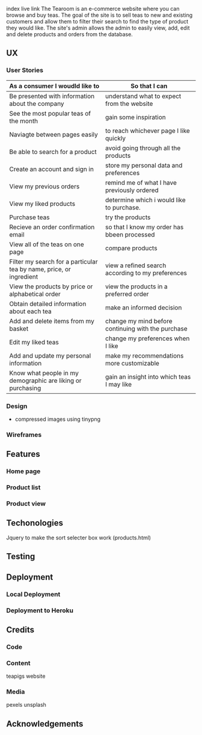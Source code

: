 index
live link
The Tearoom is an e-commerce website where you can browse and buy teas. The goal of the site is to sell teas to new and existing customers and allow them to filter their search to find the type of product they would like. The site's admin allows the admin to easily view, add, edit and delete products and orders from the database.
## UX
### User Stories
|As a consumer I woudld like to                                        |So that I can                                       |
|----------------------------------------------------------------------|----------------------------------------------------|
|Be presented with information about the company                       | understand what to expect from the website         |
|See the most popular teas of the month                                | gain some inspiration                              |
|Naviagte between pages easily                                         | to reach whichever page I like quickly             |
|Be able to search for a product                                       | avoid going through all the products               |
|Create an account and sign in                                         | store my personal data and preferences             |
|View my previous orders                                               | remind me of what I have previously ordered        |
|View my liked products                                                | determine which i would like to purchase.          |
|Purchase teas                                                         | try the products                                   |
|Recieve an order confirmation email                                   | so that I know my order has bbeen processed        | 
|View all of the teas on one page                                      | compare products                                   |
|Filter my search for a particular tea by name, price, or ingredient   | view a refined search according to my preferences  |
|View the products by price or alphabetical order                      | view the products in a preferred order             |
|Obtain detailed information about each tea                            | make an informed decision                          |
|Add and delete items from my basket                                   | change my mind before continuing with the purchase |
|Edit my liked teas                                                    | change my preferences when I like                  |
|Add and update my personal information                                | make my recommendations more customizable          |
|Know what people in my demographic are liking or purchasing           | gain an insight into which teas I may like         |

### Design
- compressed images using tinypng
### Wireframes

## Features
### Home page
### Product list
### Product view

## Techonologies
Jquery to make the sort selecter box work (products.html)
## Testing

## Deployment
### Local Deployment
### Deployment to Heroku

## Credits
### Code
### Content
teapigs website

### Media
pexels
unsplash

## Acknowledgements
